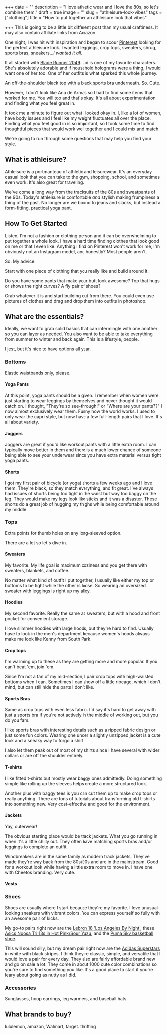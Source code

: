 +++
date = ""
description = "I love athletic wear and I love the 80s, so let's combine them."
draft = true
image = ""
slug = "athleisure-look-vibes"
tags = ["clothing"]
title = "How to put together an athleisure look that vibes"

+++
This is going to be a little bit different post than my usual craftiness. It may also contain affiliate links from Amazon.

One night, I was hit with inspiration and began to scour [Pinterest](https://www.pinterest.com/codyscraftcorner) looking for the perfect athleisure look. I wanted leggings, crop tops, sweaters, shrug, sports bras, sneakers..._I wanted it all_.

It all started with [Blade Runner 2049](https://www.rottentomatoes.com/m/blade_runner_2049). Joi is one of my favorite characters. She's absolutely adorable and if household holograms were a thing, I would want one of her too. One of her outfits is what sparked this whole journey.

An off-the-shoulder black top with a black sports bra underneath. So. Cute.

However, I don't look like Ana de Armas so I had to find some items that worked for me. You will too and that's okay. It's all about experimentation and finding what you feel great in.

It took me a minute to figure out what I looked okay in. I, like a lot of women, have body issues and I feel like my weight fluctuates all over the place. Finding what you feel good in is so important, so I took some time to find thoughtful pieces that would work well together and I could mix and match.

We're going to run through some questions that may help you find your style.

## What is athleisure?

Athleisure is a portmanteau of athletic and leisurewear. It's an everyday casual look that you can take to the gym, shopping, school, and sometimes even work. It's also great for traveling.

We've come a long way from the tracksuits of the 80s and sweatpants of the 90s. Today's athleisure is comfortable _and_ stylish making frumpiness a thing of the past. No longer are we bound to jeans and slacks, but instead a form-fitting, practical yoga pant.

## How To Get Started

Listen, I'm not a fashion or clothing person and it can be overwhelming to put together a whole look. I have a hard time finding clothes that look good on me or that I even like. Anything I find on Pinterest won't work for me, I'm obviously not an Instagram model, and honestly? Most people aren't.

So. My advice:

Start with one piece of clothing that you really like and build around it.

Do you have some pants that make your butt look awesome? Top that hugs or shows the right curves? A fly pair of shoes?

Grab whatever it is and start building out from there. You could even use pictures of clothes and drag and drop them into outfits in photoshop.

## What are the essentials?

Ideally, we want to grab solid basics that can intermingle with one another so you can layer as needed. You also want to be able to take everything from summer to winter and back again. This is a lifestyle, people.

I jest, but it's nice to have options all year.

### Bottoms

Elastic waistbands only, please.

#### Yoga Pants

At this point, yoga pants should be a given. I remember when women were just starting to wear leggings by themselves and never thought it would catch on. I thought, "They're so see-through!" or "Where are your pants??" I now almost exclusively wear them. Funny how the world works. I used to only wear the capri style, but now have a few full-length pairs that I love. It's all about variety.

#### Joggers

Joggers are great if you'd like workout pants with a little extra room. I can typically move better in them and there is a much lower chance of someone being able to see your underwear since you have extra material versus tight yoga pants.

#### Shorts

I got my first pair of bicycle (or yoga) shorts a few weeks ago and I love them. They're black, so they match everything, and fit great. I've always had issues of shorts being too tight in the waist but way too baggy on the leg. They would make my legs look like sticks and it was a disaster. These shorts do a great job of hugging my thighs while being comfortable around my middle.

### Tops

Extra points for thumb holes on any long-sleeved option.

There are a lot so let's dive in.

#### Sweaters

My favorite. My life goal is maximum coziness and you get there with sweaters, blankets, and coffee.

No matter what kind of outfit I put together, I usually like either my top or bottoms to be tight while the other is loose. So wearing an oversized sweater with leggings is right up my alley.

#### Hoodies

My second favorite. Really the same as sweaters, but with a hood and front pocket for convenient storage.

I love slimmer hoodies with large hoods, but they're hard to find. Usually have to look in the men's department because women's hoods always make me look like Kenny from South Park.

#### Crop tops

I'm warming up to these as they are getting more and more popular. If you can't beat 'em, join 'em.

Since I'm not a fan of my mid-section, I pair crop tops with high-waisted bottoms when I can. Sometimes I can show off a little ribcage, which I don't mind, but can still hide the parts I don't like.

#### Sports Bras

Same as crop tops with even less fabric. I'd say it's hard to get away with just a sports bra if you're not actively in the middle of working out, but you do you fam.

I like sports bras with interesting details such as a ripped fabric design or just some fun colors. Wearing one under a slightly unzipped jacket is a cute look and a sneaky way to forgo a shirt.

I also let them peak out of most of my shirts since I have several with wider collars or are off the shoulder entirely.

#### T-shirts

I like fitted t-shirts but mostly wear baggy ones admittedly. Doing something simple like rolling up the sleeves helps create a more structured look.

Another plus with baggy tees is you can cut them up to make crop tops or really anything. There are tons of tutorials about transforming old t-shirts into something new. Very cost-effective and good for the environment.

#### Jackets

Yay, outerwear! 

The obvious starting place would be track jackets. What you go running in when it's a little chilly out. They often have matching sports bras and/or leggings to complete an outfit.

Windbreakers are in the same family as modern track jackets. They've made they're way back from the 80s/90s and are in the mainstream. Good for a workout look while having a little extra room to move in. I have one with Cheetos branding. Very cute.

#### Vests

### Shoes

Shoes are usually where I start because they're my favorite. I love unusual-looking sneakers with vibrant colors. You can express yourself so fully with an awesome pair of kicks.

My go-to pairs right now are the [Lebron 18 'Los Angeles By Night'](https://www.goat.com/sneakers/lebron-18-db8148-600?utm_source=google_int&utm_medium=google_shopping_int&utm_campaign=14323870519_134709671228&utm_content=540105504230_&utm_term=194497786315&gclid=CjwKCAiA3L6PBhBvEiwAINlJ9HRGkxbSBje_DiSm0Vvn9QpltUMEwYSN23UHOrKNj8BqliOd0mzG3BoCPSkQAvD_BwE), these[ Asics Noosa Tri 13s in Hot Pink/Sour Yuzu](https://www.asics.com/us/en-us/noosa-tri-13/p/ANA_1012B010-700.html?width=Standard), and the [Puma Sky basketball shoe](https://www.amazon.com/PUMA-Modern-Easter-Basketball-Sneakers/dp/B08HDPMB8X).

This will sound silly, but my dream pair right now are the [Adidas Superstars](https://www.adidas.com/us/superstar-shoes/FV3284.html) in white with black stripes. I think they're classic, simple, and versatile that I would love a pair for every day. They also are fairly affordable brand new and go on sale a lot. They come in about 1000 cute color combinations so you're sure to find something you like. It's a good place to start if you're leary about going as nutty as I did.

### Accessories

Sunglasses, hoop earrings, leg warmers, and baseball hats.

## What brands to buy?

lululemon, amazon, Walmart, target. thrifting